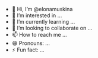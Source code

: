 - 👋 Hi, I’m @elonamuskina
- 👀 I’m interested in ...
- 🌱 I’m currently learning ...
- 💞️ I’m looking to collaborate on ...
- 📫 How to reach me ...
- 😄 Pronouns: ...
- ⚡ Fun fact: ...

<!---
elonamuskina/elonamuskina is a ✨ special ✨ repository because its `README.md` (this file) appears on your GitHub profile.
You can click the Preview link to take a look at your changes.
--->
